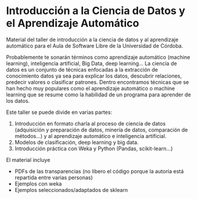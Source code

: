 # Introducción a la Ciencia de Datos y el Aprendizaje Automático

Material del taller de introducción a la ciencia de datos y al aprendizaje automático para el Aula de Software Libre de la Universidad de Córdoba. 

Probablemente te sonarán términos como aprendizaje automático (machine learning), inteligencia artificial, Big Data, deep learning... La ciencia de datos es un conjunto de técnicas enfocadas a la extracción de conocimiento datos ya sea para explicar los datos, descubrir relaciones, predecir valores o clasificar patrones. Dentro encontramos técnicas que se han hecho muy populares como el aprendizaje automático o machine learning que se resume como la habilidad de un programa para aprender de los datos. 

Este taller se puede divide en varias partes: 
1. Introducción en formato charla al proceso de ciencia de datos (adquisición y preparación de datos, minería de datos, comparación de métodos...) y al aprendizaje automático e inteligencia artificial. 
2. Modelos de clasificación, deep learning y big data. 
3. Introducción práctica con Weka y Python (Pandas, scikit-learn...)

El material incluye 

- PDFs de las transparencias (no libero el código porque la autoría está repartida entre varias personas)
- Ejemplos con weka
- Ejemplos seleccionados/adaptados de sklearn 
